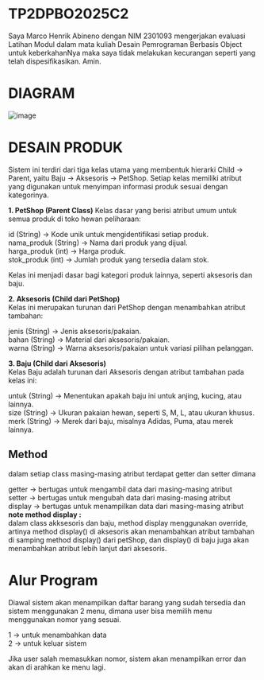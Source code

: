 # TP2DPBO2025C2

Saya Marco Henrik Abineno dengan NIM 2301093 mengerjakan evaluasi Latihan Modul dalam mata kuliah Desain Pemrograman Berbasis Object untuk keberkahanNya maka saya tidak melakukan kecurangan seperti yang telah dispesifikasikan. Amin.

# DIAGRAM
  
![image](https://github.com/user-attachments/assets/8fdab942-8331-4ff3-aef8-c3556900b041)

# DESAIN PRODUK

Sistem ini terdiri dari tiga kelas utama yang membentuk hierarki Child → Parent, yaitu Baju → Aksesoris → PetShop. Setiap kelas memiliki atribut yang digunakan untuk menyimpan informasi produk sesuai dengan kategorinya.

**1. PetShop (Parent Class)**
Kelas dasar yang berisi atribut umum untuk semua produk di toko hewan peliharaan:
  
id (String) → Kode unik untuk mengidentifikasi setiap produk.  
nama_produk (String) → Nama dari produk yang dijual.  
harga_produk (int) → Harga produk.  
stok_produk (int) → Jumlah produk yang tersedia dalam stok.  
  
Kelas ini menjadi dasar bagi kategori produk lainnya, seperti aksesoris dan baju.  
  
**2. Aksesoris (Child dari PetShop)**  
Kelas ini merupakan turunan dari PetShop dengan menambahkan atribut tambahan:  
  
jenis (String) → Jenis aksesoris/pakaian.  
bahan (String) → Material dari aksesoris/pakaian.  
warna (String) → Warna aksesoris/pakaian untuk variasi pilihan pelanggan.  
  
**3. Baju (Child dari Aksesoris)**  
Kelas Baju adalah turunan dari Aksesoris dengan atribut tambahan pada kelas ini:  
  
untuk (String) → Menentukan apakah baju ini untuk anjing, kucing, atau lainnya.  
size (String) → Ukuran pakaian hewan, seperti S, M, L, atau ukuran khusus.  
merk (String) → Merek dari baju, misalnya Adidas, Puma, atau merek lainnya.  

## Method  

dalam setiap class masing-masing atribut terdapat getter dan setter dimana  
  
getter → bertugas untuk mengambil data dari masing-masing atribut  
setter → bertugas untuk mengubah data dari masing-masing atribut  
display → bertugas untuk menampilkan data dari masing-masing atribut   
**note method display :**  
dalam class akksesoris dan baju, method display menggunakan override, artinya method display() di aksesoris akan menambahkan atribut tambahan di samping method display() dari petShop, dan display() di baju juga akan menambahkan atribut lebih lanjut dari aksesoris.    
  
# Alur Program  

Diawal sistem akan menampilkan daftar barang yang sudah tersedia dan sistem menggunakan 2 menu, dimana user bisa memilih menu menggunakan nomor yang sesuai.  
  
1 → untuk menambahkan data  
2 → untuk keluar sistem  

Jika user salah memasukkan nomor, sistem akan menampilkan error dan akan di arahkan ke menu lagi.
